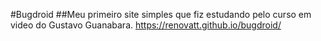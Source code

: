 #Bugdroid
##Meu primeiro site simples que fiz estudando pelo curso em video do Gustavo Guanabara.
https://renovatt.github.io/bugdroid/
